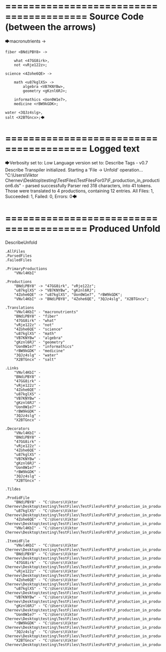 ========================================
Source Code (between the arrows)
========================================

🡆macronutrients <VNvl4KbI> ->

    fiber <BNdiPBY8> ->

        what <47GG8irk>,
        not <vRje122z>;
	
	science <4Zohe6QE> ->
		
		math <u87kglXS> ->
			algebra <VB7KNYBw>,
			geometry <gKznl6RJ>;
			
		informathics <Uon0W1e7>,
		medicine <rBW9kGDK>;
    
    water <3QJz4slg>,
    salt <X2BTGncx>;🡄

========================================
Logged text
========================================

🡆Verbosity set to: Low
Language version set to: Describe Tags - v0.7
Describe Transpiler initialized.
Starting a 'File -> Unfold' operation...
"C:\Users\Viktor Chernev\Desktop\testing\TestFiles\TestFilesFor07\F_production_in_production6.ds" - parsed successfully
Parser red 318 characters, into 41 tokens.
Those were translated to 4 productions, containing 12 entries.
All Files: 1, Succeeded: 1, Failed: 0, Errors: 0🡄

========================================
Produced Unfold
========================================

DescribeUnfold

    .AllFiles
    .ParsedFiles
    .FailedFiles

    .PrimaryProductions
        "VNvl4KbI" 

    .Productions
        "BNdiPBY8" -> "47GG8irk", "vRje122z";
        "u87kglXS" -> "VB7KNYBw", "gKznl6RJ";
        "4Zohe6QE" -> "u87kglXS", "Uon0W1e7", "rBW9kGDK";
        "VNvl4KbI" -> "BNdiPBY8", "4Zohe6QE", "3QJz4slg", "X2BTGncx";

    .Translations
        "VNvl4KbI" - "macronutrients"
        "BNdiPBY8" - "fiber"
        "47GG8irk" - "what"
        "vRje122z" - "not"
        "4Zohe6QE" - "science"
        "u87kglXS" - "math"
        "VB7KNYBw" - "algebra"
        "gKznl6RJ" - "geometry"
        "Uon0W1e7" - "informathics"
        "rBW9kGDK" - "medicine"
        "3QJz4slg" - "water"
        "X2BTGncx" - "salt"

    .Links
        "VNvl4KbI" - 
        "BNdiPBY8" - 
        "47GG8irk" - 
        "vRje122z" - 
        "4Zohe6QE" - 
        "u87kglXS" - 
        "VB7KNYBw" - 
        "gKznl6RJ" - 
        "Uon0W1e7" - 
        "rBW9kGDK" - 
        "3QJz4slg" - 
        "X2BTGncx" - 

    .Decorators
        "VNvl4KbI" - 
        "BNdiPBY8" - 
        "47GG8irk" - 
        "vRje122z" - 
        "4Zohe6QE" - 
        "u87kglXS" - 
        "VB7KNYBw" - 
        "gKznl6RJ" - 
        "Uon0W1e7" - 
        "rBW9kGDK" - 
        "3QJz4slg" - 
        "X2BTGncx" - 

    .Tildes

    .ProdidFile
        "BNdiPBY8" - "C:\Users\Viktor Chernev\Desktop\testing\TestFiles\TestFilesFor07\F_production_in_production6.ds"
        "u87kglXS" - "C:\Users\Viktor Chernev\Desktop\testing\TestFiles\TestFilesFor07\F_production_in_production6.ds"
        "4Zohe6QE" - "C:\Users\Viktor Chernev\Desktop\testing\TestFiles\TestFilesFor07\F_production_in_production6.ds"
        "VNvl4KbI" - "C:\Users\Viktor Chernev\Desktop\testing\TestFiles\TestFilesFor07\F_production_in_production6.ds"

    .ItemidFile
        "VNvl4KbI" - "C:\Users\Viktor Chernev\Desktop\testing\TestFiles\TestFilesFor07\F_production_in_production6.ds"
        "BNdiPBY8" - "C:\Users\Viktor Chernev\Desktop\testing\TestFiles\TestFilesFor07\F_production_in_production6.ds"
        "47GG8irk" - "C:\Users\Viktor Chernev\Desktop\testing\TestFiles\TestFilesFor07\F_production_in_production6.ds"
        "vRje122z" - "C:\Users\Viktor Chernev\Desktop\testing\TestFiles\TestFilesFor07\F_production_in_production6.ds"
        "4Zohe6QE" - "C:\Users\Viktor Chernev\Desktop\testing\TestFiles\TestFilesFor07\F_production_in_production6.ds"
        "u87kglXS" - "C:\Users\Viktor Chernev\Desktop\testing\TestFiles\TestFilesFor07\F_production_in_production6.ds"
        "VB7KNYBw" - "C:\Users\Viktor Chernev\Desktop\testing\TestFiles\TestFilesFor07\F_production_in_production6.ds"
        "gKznl6RJ" - "C:\Users\Viktor Chernev\Desktop\testing\TestFiles\TestFilesFor07\F_production_in_production6.ds"
        "Uon0W1e7" - "C:\Users\Viktor Chernev\Desktop\testing\TestFiles\TestFilesFor07\F_production_in_production6.ds"
        "rBW9kGDK" - "C:\Users\Viktor Chernev\Desktop\testing\TestFiles\TestFilesFor07\F_production_in_production6.ds"
        "3QJz4slg" - "C:\Users\Viktor Chernev\Desktop\testing\TestFiles\TestFilesFor07\F_production_in_production6.ds"
        "X2BTGncx" - "C:\Users\Viktor Chernev\Desktop\testing\TestFiles\TestFilesFor07\F_production_in_production6.ds"


